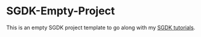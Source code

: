 # SGDK-Empty-Project
This is an empty SGDK project template to go along with my [SGDK tutorials](http://www.ohsat.com/tutorial/megapong/megapong-1/).
